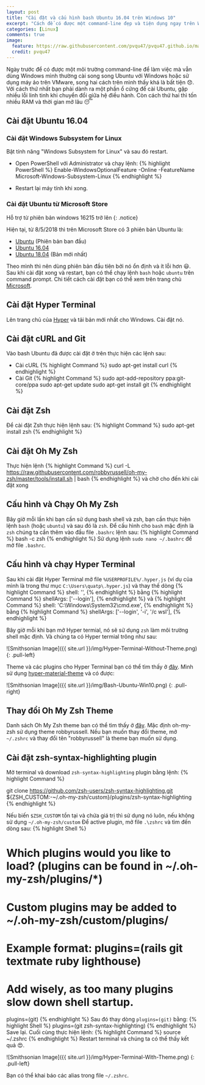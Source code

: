```yaml
---
layout: post
title: "Cài đặt và cấu hình bash Ubuntu 16.04 trên Windows 10"
excerpt: "Cách để có được một command-line đẹp và tiện dụng ngay trên Windows"
categories: [Linux]
comments: true
image:
  feature: https://raw.githubusercontent.com/pvqu47/pvqu47.github.io/master/img/Bash-Ubuntu-Win10.png
  credit: pvqu47
---
```


Ngày trước để có được một môi trường command-line để làm việc mà vẫn dùng Windows mình thường cài song song Ubuntu với Windows hoặc sử dụng máy ảo trên VMware, song hai cách trên mình thấy khá là bất tiện 😞. Với cách thứ nhất bạn phải dành ra một phần ổ cứng để cài Ubuntu, gặp nhiều lỗi linh tinh khi chuyển đổi giữa hệ điều hành. Còn cách thứ hai thì tốn nhiều RAM và thời gian mở lâu 😴   

## Cài đặt Ubuntu 16.04
### Cài đặt Windows Subsystem for Linux
Bật tính năng "Windows Subsystem for Linux" và sau đó restart.
* Open PowerShell với Administrator và chạy lệnh:
{% highlight PowerShell %}
Enable-WindowsOptionalFeature -Online -FeatureName Microsoft-Windows-Subsystem-Linux
{% endhighlight %}

* Restart lại máy tính khi xong.

### Cài đặt Ubuntu từ Microsoft Store
Hỗ trợ từ phiên bản windows 16215 trở lên
{: .notice}

Hiện tại, từ 8/5/2018 thì trên Microsoft Store có 3 phiên bản Ubuntu là:
* [Ubuntu](https://www.microsoft.com/en-us/p/ubuntu/9nblggh4msv6?rtc=1) (Phiên bản ban đầu)
* [Ubuntu 16.04](https://www.microsoft.com/en-us/p/ubuntu-1604/9pjn388hp8c9)
* [Ubuntu 18.04](https://www.microsoft.com/en-us/p/ubuntu-1804/9n9tngvndl3q) (Bản mới nhất)

Theo mình thì nên dùng phiên bản đầu tiên bởi nó ổn định và ít lỗi hơn 😃. Sau khi cài đặt xong và restart, bạn có thể chạy lệnh `bash` hoặc `ubuntu` trên command prompt. Chi tiết cách cài đặt bạn có thể xem trên trang chủ [Microsoft](https://docs.microsoft.com/en-us/windows/wsl/install-win10).

## Cài đặt Hyper Terminal
Lên trang chủ của [Hyper](https://hyper.is/) và tải bản mới nhất cho Windows. Cài đặt nó.

## Cài đặt cURL and Git
Vào bash Ubuntu đã được cài đặt ở trên thực hiện các lệnh sau:
* Cài cURL
{% highlight Command %}
sudo apt-get install curl
{% endhighlight %}
* Cài Git
{% highlight Command %}
sudo apt-add-repository ppa:git-core/ppa
sudo apt-get update
sudo apt-get install git
{% endhighlight %}

## Cài đặt Zsh
Để cài đặt Zsh thực hiện lệnh sau:
{% highlight Command %}
sudo apt-get install zsh
{% endhighlight %}

## Cài đặt Oh My Zsh
Thực hiện lệnh 
{% highlight Command %}
curl -L https://raw.githubusercontent.com/robbyrussell/oh-my-zsh/master/tools/install.sh | bash
{% endhighlight %}
và chờ cho đến khi cài đặt xong

## Cấu hình và Chạy Oh My Zsh
Bây giờ mỗi lần khi bạn cần sử dụng bash shell và zsh, bạn cần thực hiện lệnh `bash` (hoặc `ubuntu`) và sau đó là `zsh`. Để cấu hình cho `bash` mặc định là `zsh` chúng ta cần thêm vào đầu file `.bashrc` lệnh sau:
{% highlight Command %}
bash -c zsh
{% endhighlight %}
Sử dụng lệnh `sudo nano ~/.bashrc` để mở file `.bashrc`. 

## Cấu hình và chạy Hyper Terminal
Sau khi cài đặt Hyper Terminal mở file `%USERPROFILE%/.hyper.js` (ví dụ của mình là trong thư mục `C:\Users\quatp\.hyper.js`) và thay thế dòng 
{% highlight Command %}
shell: '',
{% endhighlight %}
bằng
{% highlight Command %}
shellArgs: ['--login'],
{% endhighlight %}
và 
{% highlight Command %}
shell: 'C:\\Windows\\System32\\cmd.exe',
{% endhighlight %}
bằng 
{% highlight Command %}
shellArgs: ['--login', '-i', '/c wsl'],
{% endhighlight %}

Bây giờ mỗi khi bạn mở Hyper termial, nó sẽ sử dụng `zsh` làm môi trường shell mặc định. Và chúng ta có Hyper termial trông như sau:

![Smithsonian Image]({{ site.url }}/img/Hyper-Terminal-Without-Theme.png)
{: .pull-left}

Theme và các plugins cho Hyper Terminal bạn có thể tìm thấy ở [đây](https://github.com/bnb/awesome-hyper). Mình sử dụng [hyper-material-theme](https://github.com/equinusocio/hyper-material-theme) và có được:

![Smithsonian Image]({{ site.url }}/img/Bash-Ubuntu-Win10.png)
{: .pull-right}

## Thay đổi Oh My Zsh Theme
Danh sách Oh My Zsh theme bạn có thể tìm thấy ở [đây](https://github.com/robbyrussell/oh-my-zsh/wiki/Themes). Mặc định oh-my-zsh sử dụng theme robbyrussell. Nếu bạn muốn thay đổi theme, mở `~/.zshrc` và thay đổi tên "robbyrussell" là theme bạn muốn sử dụng.

## Cài đặt zsh-syntax-highlighting plugin
Mở terminal và download `zsh-syntax-highlighting` plugin bằng lệnh:
{% highlight Command %}

git clone https://github.com/zsh-users/zsh-syntax-highlighting.git ${ZSH_CUSTOM:-~/.oh-my-zsh/custom}/plugins/zsh-syntax-highlighting
{% endhighlight %}

Nếu biến `$ZSH_CUSTOM` tồn tại và chứa giá trị thì sử dụng nó luôn, nếu không sử dụng `~/.oh-my-zsh/custom`
Để active plugin, mở file `.\zshrc` và tìm đến dòng sau:
{% highlight Shell %}
# Which plugins would you like to load? (plugins can be found in ~/.oh-my-zsh/plugins/*)
# Custom plugins may be added to ~/.oh-my-zsh/custom/plugins/
# Example format: plugins=(rails git textmate ruby lighthouse)
# Add wisely, as too many plugins slow down shell startup.
plugins=(git)
{% endhighlight %}
Sau đó thay dòng `plugins=(git)` bằng:
{% highlight Shell %} 
plugins=(git zsh-syntax-highlighting)
{% endhighlight %}
Save lại. Cuối cùng thực hiện lệnh:
{% highlight Command %} 
source ~/.zshrc
{% endhighlight %}
Restart terminal và chúng ta có thể thấy kết quả 😍.

![Smithsonian Image]({{ site.url }}/img/Hyper-Terminal-With-Theme.png)
{: .pull-left}

Bạn có thể khai báo các alias trong file `~/.zshrc`.



